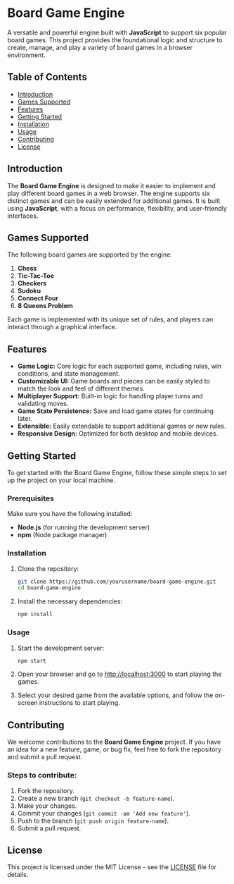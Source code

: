 # Board Game Engine

A versatile and powerful engine built with **JavaScript** to support six popular board games. This project provides the foundational logic and structure to create, manage, and play a variety of board games in a browser environment.

## Table of Contents
- [Introduction](#introduction)
- [Games Supported](#games-supported)
- [Features](#features)
- [Getting Started](#getting-started)
- [Installation](#installation)
- [Usage](#usage)
- [Contributing](#contributing)
- [License](#license)

## Introduction
The **Board Game Engine** is designed to make it easier to implement and play different board games in a web browser. The engine supports six distinct games and can be easily extended for additional games. It is built using **JavaScript**, with a focus on performance, flexibility, and user-friendly interfaces.

## Games Supported
The following board games are supported by the engine:
1. **Chess**
2. **Tic-Tac-Toe**
3. **Checkers**
4. **Sudoku**
5. **Connect Four**
6. **8 Queens Problem**

Each game is implemented with its unique set of rules, and players can interact through a graphical interface.

## Features
- **Game Logic:** Core logic for each supported game, including rules, win conditions, and state management.
- **Customizable UI:** Game boards and pieces can be easily styled to match the look and feel of different themes.
- **Multiplayer Support:** Built-in logic for handling player turns and validating moves.
- **Game State Persistence:** Save and load game states for continuing later.
- **Extensible:** Easily extendable to support additional games or new rules.
- **Responsive Design:** Optimized for both desktop and mobile devices.

## Getting Started

To get started with the Board Game Engine, follow these simple steps to set up the project on your local machine.

### Prerequisites
Make sure you have the following installed:
- **Node.js** (for running the development server)
- **npm** (Node package manager)

### Installation

1. Clone the repository:
    ```bash
    git clone https://github.com/yourusername/board-game-engine.git
    cd board-game-engine
    ```

2. Install the necessary dependencies:
    ```bash
    npm install
    ```

### Usage

1. Start the development server:
    ```bash
    npm start
    ```

2. Open your browser and go to [http://localhost:3000](http://localhost:3000) to start playing the games.

3. Select your desired game from the available options, and follow the on-screen instructions to start playing.

## Contributing

We welcome contributions to the **Board Game Engine** project. If you have an idea for a new feature, game, or bug fix, feel free to fork the repository and submit a pull request.

### Steps to contribute:
1. Fork the repository.
2. Create a new branch (`git checkout -b feature-name`).
3. Make your changes.
4. Commit your changes (`git commit -am 'Add new feature'`).
5. Push to the branch (`git push origin feature-name`).
6. Submit a pull request.

## License

This project is licensed under the MIT License - see the [LICENSE](LICENSE) file for details.
